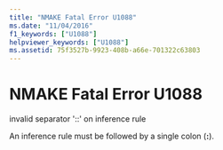 ```yaml
---
title: "NMAKE Fatal Error U1088"
ms.date: "11/04/2016"
f1_keywords: ["U1088"]
helpviewer_keywords: ["U1088"]
ms.assetid: 75f3527b-9923-408b-a66e-701322c63803
---
```

# NMAKE Fatal Error U1088

invalid separator '::' on inference rule

An inference rule must be followed by a single colon (**:**).